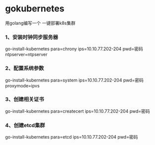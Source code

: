 # gokubernetes
用golang编写一个 一键部署k8s集群

### 1、安装时钟同步服务器
go-install-kubernetes para=chrony ips=10.10.77.202-204 pwd=密码 ntpserver=ntpserver

### 2、配置系统参数
go-install-kubernetes para=system ips=10.10.77.202-204 pwd=密码 proxymode=ipvs

### 3、创建相关证书
go-install-kubernetes para=createcert ips=10.10.77.202-204 pwd=密码

### 4、创建etcd集群
go-install-kubernetes para=etcd ips=10.10.77.202-204 pwd=密码
